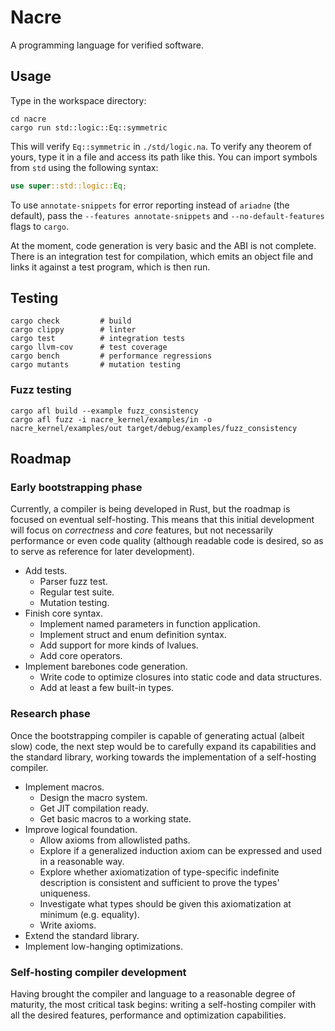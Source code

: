 # Nacre
A programming language for verified software.

## Usage
Type in the workspace directory:

```shell
cd nacre
cargo run std::logic::Eq::symmetric
```

This will verify `Eq::symmetric` in `./std/logic.na`.
To verify any theorem of yours, type it in a file
and access its path like this. You can import symbols
from `std` using the following syntax:

```rust
use super::std::logic::Eq;
```

To use `annotate-snippets` for error reporting
instead of `ariadne` (the default), pass the
`--features annotate-snippets` and `--no-default-features`
flags to `cargo`.

At the moment, code generation is very
basic and the ABI is not complete.
There is an integration test for compilation,
which emits an object file and links it
against a test program, which is then run.

## Testing
```shell
cargo check         # build
cargo clippy        # linter
cargo test          # integration tests
cargo llvm-cov      # test coverage
cargo bench         # performance regressions
cargo mutants       # mutation testing
```

### Fuzz testing
```shell
cargo afl build --example fuzz_consistency
cargo afl fuzz -i nacre_kernel/examples/in -o nacre_kernel/examples/out target/debug/examples/fuzz_consistency
```

## Roadmap
### Early bootstrapping phase
Currently, a compiler is being developed in Rust,
but the roadmap is focused on eventual self-hosting.
This means that this initial development will focus
on _correctness_ and _core_ features, but not
necessarily performance or even code quality
(although readable code is desired, so as to serve
as reference for later development).

* Add tests.
  - Parser fuzz test.
  - Regular test suite.
  - Mutation testing.
* Finish core syntax.
  - Implement named parameters in function application.
  - Implement struct and enum definition syntax.
  - Add support for more kinds of lvalues.
  - Add core operators.
* Implement barebones code generation.
  - Write code to optimize closures into static code
  	and data structures.
  - Add at least a few built-in types.

### Research phase
Once the bootstrapping compiler is capable of
generating actual (albeit slow) code, the next
step would be to carefully expand its capabilities
and the standard library, working towards the
implementation of a self-hosting compiler.

* Implement macros.
  - Design the macro system.
  - Get JIT compilation ready.
  - Get basic macros to a working state.
* Improve logical foundation.
  - Allow axioms from allowlisted paths.
  - Explore if a generalized induction axiom can be
    expressed and used in a reasonable way.
  - Explore whether axiomatization of type-specific
    indefinite description is consistent and sufficient
    to prove the types' uniqueness.
  - Investigate what types should be given this
    axiomatization at minimum (e.g. equality).
  - Write axioms.
* Extend the standard library.
* Implement low-hanging optimizations.

### Self-hosting compiler development
Having brought the compiler and language to
a reasonable degree of maturity, the most critical
task begins: writing a self-hosting compiler
with all the desired features, performance
and optimization capabilities.
